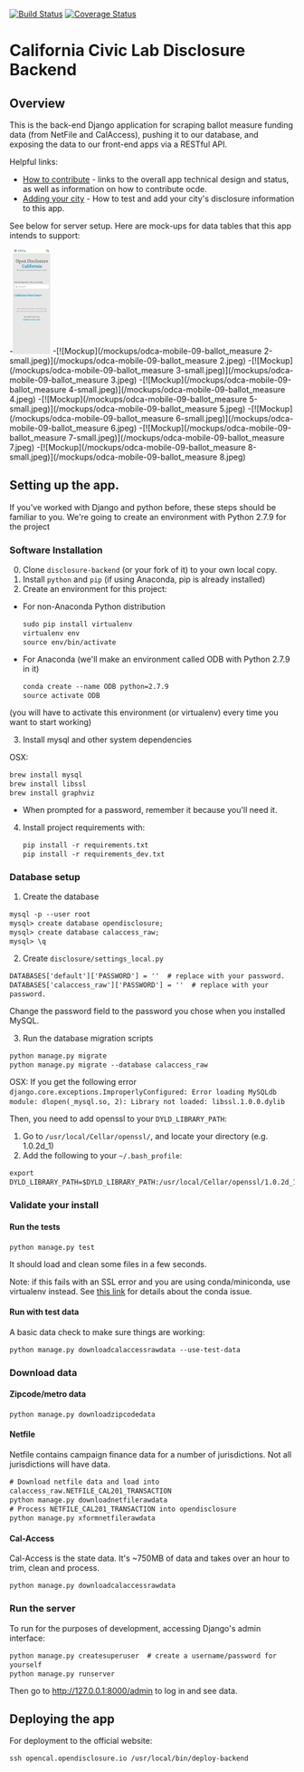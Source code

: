 [![Build
Status](https://travis-ci.org/caciviclab/disclosure-backend.svg?branch=master)](https://travis-ci.org/caciviclab/disclosure-backend)
[![Coverage Status](https://coveralls.io/repos/caciviclab/disclosure-backend/badge.svg?branch=master&service=github)](https://coveralls.io/github/caciviclab/disclosure-backend?branch=master)

California Civic Lab Disclosure Backend
==================================================

## Overview

This is the back-end Django application for scraping ballot measure funding data (from NetFile and CalAccess), pushing it to our database, and exposing the data to our front-end apps via a RESTful API.

Helpful links:
* [How to contribute](CONTRIBUTING.md) - links to the overall app technical design and status, as well as information on how to contribute ocde.
* [Adding your city](https://github.com/caciviclab/caciviclab.github.io/wiki/On-boarding-a-new-city) - How to test and add your city's disclosure information to this app.

See below for server setup. Here are mock-ups for data tables that this app intends to support:

-[![Mockup](/mockups/odca-mobile-09-ballot_measure-small.jpeg)](/mockups/odca-mobile-09-ballot_measure.jpeg)
-[![Mockup](/mockups/odca-mobile-09-ballot_measure 2-small.jpeg)](/mockups/odca-mobile-09-ballot_measure 2.jpeg)
-[![Mockup](/mockups/odca-mobile-09-ballot_measure 3-small.jpeg)](/mockups/odca-mobile-09-ballot_measure 3.jpeg)
-[![Mockup](/mockups/odca-mobile-09-ballot_measure 4-small.jpeg)](/mockups/odca-mobile-09-ballot_measure 4.jpeg)
-[![Mockup](/mockups/odca-mobile-09-ballot_measure 5-small.jpeg)](/mockups/odca-mobile-09-ballot_measure 5.jpeg)
-[![Mockup](/mockups/odca-mobile-09-ballot_measure 6-small.jpeg)](/mockups/odca-mobile-09-ballot_measure 6.jpeg)
-[![Mockup](/mockups/odca-mobile-09-ballot_measure 7-small.jpeg)](/mockups/odca-mobile-09-ballot_measure 7.jpeg)
-[![Mockup](/mockups/odca-mobile-09-ballot_measure 8-small.jpeg)](/mockups/odca-mobile-09-ballot_measure 8.jpeg)

## Setting up the app.

If you've worked with Django and python before, these steps should be familiar to you.
We're going to create an environment with Python 2.7.9 for the project


### Software Installation

0. Clone `disclosure-backend` (or your fork of it) to your own local copy.
1. Install `python` and `pip` (if using Anaconda, pip is already installed)
2. Create an environment for this project:
  * For non-Anaconda Python distribution
    ```
    sudo pip install virtualenv
    virtualenv env
    source env/bin/activate
    ```

  * For Anaconda (we'll make an environment called ODB with Python 2.7.9 in it)
    ```
    conda create --name ODB python=2.7.9
    source activate ODB
    ```

  (you will have to activate this environment (or virtualenv) every time you want to start working)

3. Install mysql and other system dependencies

  OSX:
   ```
   brew install mysql
   brew install libssl
   brew install graphviz
   ```
  * When prompted for a password, remember it because you'll need it.

4. Install project requirements with:
   ```
   pip install -r requirements.txt
   pip install -r requirements_dev.txt
   ```


### Database setup

1. Create the database
  ```
  mysql -p --user root
  mysql> create database opendisclosure;
  mysql> create database calaccess_raw;
  mysql> \q
  ```

2. Create `disclosure/settings_local.py`

  ```
  DATABASES['default']['PASSWORD'] = ''  # replace with your password.
  DATABASES['calaccess_raw']['PASSWORD'] = ''  # replace with your password.
  ```

  Change the password field to the password you chose when you installed MySQL.


3. Run the database migration scripts
  ```
  python manage.py migrate
  python manage.py migrate --database calaccess_raw
  ```

  OSX: If you get the following error `django.core.exceptions.ImproperlyConfigured: Error loading MySQLdb module: dlopen(_mysql.so, 2): Library not loaded: libssl.1.0.0.dylib`

  Then, you need to add openssl to your `DYLD_LIBRARY_PATH`:
  1. Go to `/usr/local/Cellar/openssl/`, and locate your directory (e.g. 1.0.2d_1)
  2. Add the following to your `~/.bash_profile`:
   ```
   export DYLD_LIBRARY_PATH=$DYLD_LIBRARY_PATH:/usr/local/Cellar/openssl/1.0.2d_1/lib
   ```

### Validate your install

#### Run the tests

```
python manage.py test
```

It should load and clean some files in a few seconds.

Note: if this fails with an SSL error and you are using conda/miniconda, use virtualenv instead. See [this link](https://groups.google.com/a/continuum.io/forum/#!topic/conda/Fqv93VKQXAc) for details about the conda issue.

#### Run with test data

A basic data check to make sure things are working:

```
python manage.py downloadcalaccessrawdata --use-test-data
```


### Download data

#### Zipcode/metro data

```
python manage.py downloadzipcodedata
```

#### Netfile

Netfile contains campaign finance data for a number of jurisdictions. Not all
jurisdictions will have data.

```
# Download netfile data and load into calaccess_raw.NETFILE_CAL201_TRANSACTION
python manage.py downloadnetfilerawdata
# Process NETFILE_CAL201_TRANSACTION into opendisclosure
python manage.py xformnetfilerawdata
```

#### Cal-Access

Cal-Access is the state data. It's ~750MB of data and takes over an hour to
trim, clean and process.

```
python manage.py downloadcalaccessrawdata
```


### Run the server

To run for the purposes of development, accessing Django's admin interface:

```
python manage.py createsuperuser  # create a username/password for yourself
python manage.py runserver
```

Then go to http://127.0.0.1:8000/admin to log in and see data.


## Deploying the app

For deployment to the official website:

```
ssh opencal.opendisclosure.io /usr/local/bin/deploy-backend
```
